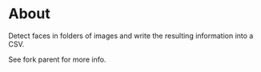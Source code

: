 # About
Detect faces in folders of images and write the resulting information into a CSV.

See fork parent for more info.